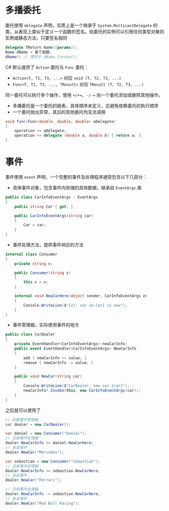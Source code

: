 # 多播委托

委托使用 `delegate` 声明，实质上是一个继承于 `System.MulticastDelegate` 的类，从表现上类似于定义一个函数的签名。给委托的实例可以引用任何类型对象的实例或静态方法，只要签名相同

```csharp
delegate TReturn Name([params]);
Name dName = 某个函数;
dName() // 等同于 dName.Invoke();
```

C# 默认提供了 `Action` 委托与 `Func` 委托：
- `Action<T, T2, T3, ...>` 对应 `void (T, T2, T3, ...)`
- `Func<T, T2, T3, ..., TResult>` 对应 `TResult (T, T2, T3, ...)`

同一委托可以执行多个操作，使用 `+/+=`，`-/-=` 向一个委托添加或删除其他操作。
- 多播委托是一个委托的链表，具体顺序未定义，应避免依赖委托的执行顺序
- 一个委托抛出异常，其后的其他委托均无法调用

```csharp
void func(Func<double, double, double> aDelegate)
{
    operation += aDelegate;
    operation += delegate (double a, double b) { return a; };
}
```
# 事件

事件使用 `event` 声明，一个完整的事件及处理程序通常包含以下几部分：

- 具体事件对象，包含事件内存储的具体数据，继承自 `EventArgs` 类

```c#
public class CarInfoEventArgs : EventArgs
{
    public string Car { get; }

    public CarInfoEventArgs(string car)
    {
        Car = car;
    }
}
```

- 事件处理方法，提供事件响应的方法

```c#
internal class Consumer
{
    private string v;

    public Consumer(string v)
    {
        this.v = v;
    }

    internal void NewCarHere(object sender, CarInfoEventArgs e)
    {
        Console.WriteLine($"{v}: car {e.Car} is now");
    }
}
```

- 事件管理器，实际使用事件的地方

```csharp
public class CarDealer
{
    private EventHandler<CarInfoEventArgs> newCarInfo;
    public event EventHandler<CarInfoEventArgs> NewCarInfo
    {
        add { newCarInfo += value; }
        remove { newCarInfo -= value; }
    }

    public void NewCar(string car)
    {
        Console.WriteLine($"CarDealer, new car {car}");
        newCarInfo?.Invoke(this, new CarInfoEventArgs(car));
    }
}
```

之后就可以使用了

```c#
// 创建事件管理器
var dealer = new CarDealer();

var daniel = new Consumer("Daniel");
// 注册事件处理器
dealer.NewCarInfo += daniel.NewCarHere;
// 发送事件
dealer.NewCar("Mercedes");

var sebastian = new Consumer("sebastian");
// 注册事件处理器
dealer.NewCarInfo += sebastian.NewCarHere;
// 发送事件
dealer.NewCar("Ferrari");

// 注销事件处理器
dealer.NewCarInfo -= sebastian.NewCarHere;
// 发送事件
dealer.NewCar("Red Bull Racing");
```
